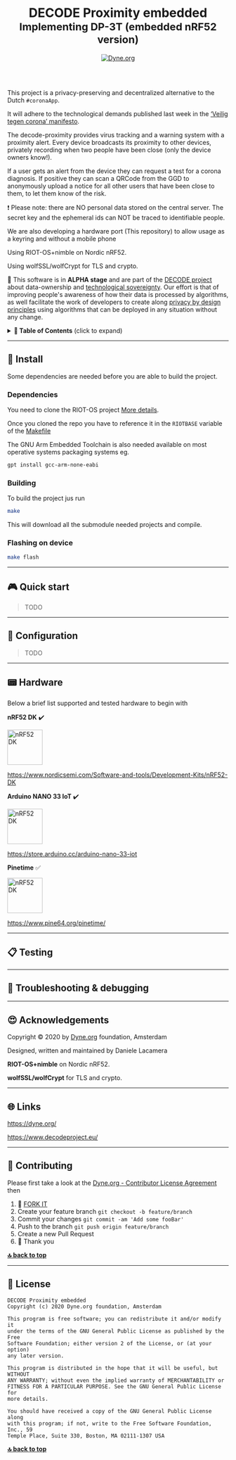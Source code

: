 <h1 align="center">DECODE Proximity embedded</br>
  <sub>Implementing DP-3T (embedded nRF52 version)</sub>
</h1>

<p align="center">
  <a href="https://dyne.org">
    <img src="https://img.shields.io/badge/%3C%2F%3E%20with%20%E2%9D%A4%20by-Dyne.org-blue.svg" alt="Dyne.org">
  </a>
</p>

<br><br>


This project is a privacy-preserving and decentralized alternative to the Dutch
`#coronaApp`.

It will adhere to the technological demands published last week in the
[‘Veilig tegen corona’ manifesto](https://www.veiligtegencorona.nl/).

The decode-proximity provides virus tracking and a warning system with a
proximity alert. Every device broadcasts its proximity to other devices,
privately recording when two people have been close (only the device owners
know!).

If a user gets an alert from the device they can request a test for a corona
diagnosis. If positive they can scan a QRCode from the GGD to anonymously
upload a notice for all other users that have been close to them, to let them
know of the risk.

❗ Please note: there are NO personal data stored on the central server. The
secret key and the ephemeral ids can NOT be traced to identifiable people.

We are also developing a hardware port (This repository) to allow usage as a
keyring and without a mobile phone

Using RIOT-OS+nimble on Nordic nRF52.

Using wolfSSL/wolfCrypt for TLS and crypto.

🚧 This software is in **ALPHA stage** and are part of the
[DECODE project](https://decodeproject.eu) about data-ownership and
[technological sovereignty](https://www.youtube.com/watch?v=RvBRbwBm_nQ). Our
effort is that of improving people's awareness of how their data is processed
by algorithms, as well facilitate the work of developers to create along
[privacy by design principles](https://decodeproject.eu/publications/privacy-design-strategies-decode-architecture)
using algorithms that can be deployed in any situation without any change.


<details id="toc">
 <summary><strong>🚩 Table of Contents</strong> (click to expand)</summary>

* [Install](#-install)
* [Quick start](#-quick-start)
* [Configuration](#-configuration)
* [Hardware](#-hardware)
* [Testing](#-testing)
* [Troubleshooting & debugging](#-troubleshooting--debugging)
* [Acknowledgements](#-acknowledgements)
* [Links](#-links)
* [Contributing](#-contributing)
* [License](#-license)
</details>

***
## 💾 Install

Some dependencies are needed before you are able to build the project.

### Dependencies

You need to clone the RIOT-OS project
[More details](https://doc.riot-os.org/getting-started.html).

Once you cloned the repo you have to reference it in the `RIOTBASE` variable of
the
[Makefile](https://github.com/dyne/decode-proximity-hw/blob/master/Makefile#L8)


The GNU Arm Embedded Toolchain is also needed available on most operative
systems packaging systems eg.

```bash
gpt install gcc-arm-none-eabi
```
### Building

To build the project jus run

```bash 
make
```
This will download all the submodule needed projects and compile.

### Flashing on device

```bash
make flash
```

***
## 🎮 Quick start

 > TODO

***
## 🔧 Configuration

> TODO

***

## 📟 Hardware

Below a brief list supported and tested hardware to begin with

**nRF52 DK** :heavy_check_mark:

<img height=80 alt="nRF52 DK" src="https://www.nordicsemi.com/-/media/Images/Products/DevKits/nRF52-Series/nRF52-DK/nRF52-DK.png?h=530&la=en&mw=350&w=350&hash=48D397A047A718030261F80211DC881F8EFEA55D">

https://www.nordicsemi.com/Software-and-tools/Development-Kits/nRF52-DK

**Arduino NANO 33 IoT** :heavy_check_mark:

<img height=80 alt="nRF52 DK" src="https://store-cdn.arduino.cc/uni/catalog/product/cache/1/image/500x375/f8876a31b63532bbba4e781c30024a0a/a/b/abx00027_iso_1.jpg">

https://store.arduino.cc/arduino-nano-33-iot

**Pinetime** :white_check_mark:

<img height=80 alt="nRF52 DK" src="https://www.cnx-software.com/wp-content/uploads/2019/09/PineTime.jpg">

https://www.pine64.org/pinetime/

***

## 📋 Testing

***
## 🐛 Troubleshooting & debugging

***
## 😍 Acknowledgements

Copyright © 2020 by [Dyne.org](https://www.dyne.org) foundation, Amsterdam

Designed, written and maintained by Daniele Lacamera

**RIOT-OS+nimble** on Nordic nRF52.

**wolfSSL/wolfCrypt** for TLS and crypto.

***
## 🌐 Links

https://dyne.org/

https://www.decodeproject.eu/


***
## 👤 Contributing

Please first take a look at the [Dyne.org - Contributor License Agreement](CONTRIBUTING.md) then

1.  🔀 [FORK IT](../../fork)
2.  Create your feature branch `git checkout -b feature/branch`
3.  Commit your changes `git commit -am 'Add some fooBar'`
4.  Push to the branch `git push origin feature/branch`
5.  Create a new Pull Request
6.  🙏 Thank you


**[🔝 back to top](#toc)**

***
## 💼 License
    DECODE Proximity embedded
    Copyright (c) 2020 Dyne.org foundation, Amsterdam

    This program is free software; you can redistribute it and/or modify it
    under the terms of the GNU General Public License as published by the Free
    Software Foundation; either version 2 of the License, or (at your option)
    any later version.

    This program is distributed in the hope that it will be useful, but WITHOUT
    ANY WARRANTY; without even the implied warranty of MERCHANTABILITY or
    FITNESS FOR A PARTICULAR PURPOSE. See the GNU General Public License for
    more details.

    You should have received a copy of the GNU General Public License along
    with this program; if not, write to the Free Software Foundation, Inc., 59
    Temple Place, Suite 330, Boston, MA 02111-1307 USA

**[🔝 back to top](#toc)**

